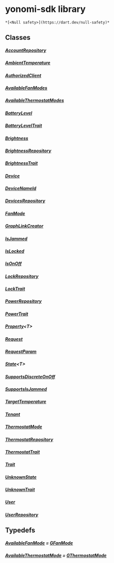 


# yonomi-sdk library






    *[<Null safety>](https://dart.dev/null-safety)*





## Classes

##### [AccountRepository](../yonomi-sdk/AccountRepository-class.md)



 


##### [AmbientTemperature](../yonomi-sdk/AmbientTemperature-class.md)



 


##### [AuthorizedClient](../yonomi-sdk/AuthorizedClient-class.md)



 


##### [AvailableFanModes](../yonomi-sdk/AvailableFanModes-class.md)



 


##### [AvailableThermostatModes](../yonomi-sdk/AvailableThermostatModes-class.md)



 


##### [BatteryLevel](../yonomi-sdk/BatteryLevel-class.md)



 


##### [BatteryLevelTrait](../yonomi-sdk/BatteryLevelTrait-class.md)



 


##### [Brightness](../yonomi-sdk/Brightness-class.md)



 


##### [BrightnessRepository](../yonomi-sdk/BrightnessRepository-class.md)



 


##### [BrightnessTrait](../yonomi-sdk/BrightnessTrait-class.md)



 


##### [Device](../yonomi-sdk/Device-class.md)



 


##### [DeviceNameId](../yonomi-sdk/DeviceNameId-class.md)



 


##### [DevicesRepository](../yonomi-sdk/DevicesRepository-class.md)



 


##### [FanMode](../yonomi-sdk/FanMode-class.md)



 


##### [GraphLinkCreator](../yonomi-sdk/GraphLinkCreator-class.md)



 


##### [IsJammed](../yonomi-sdk/IsJammed-class.md)



 


##### [IsLocked](../yonomi-sdk/IsLocked-class.md)



 


##### [IsOnOff](../yonomi-sdk/IsOnOff-class.md)



 


##### [LockRepository](../yonomi-sdk/LockRepository-class.md)



 


##### [LockTrait](../yonomi-sdk/LockTrait-class.md)



 


##### [PowerRepository](../yonomi-sdk/PowerRepository-class.md)



 


##### [PowerTrait](../yonomi-sdk/PowerTrait-class.md)



 


##### [Property](../yonomi-sdk/Property-class.md)&lt;T>



 


##### [Request](../yonomi-sdk/Request-class.md)



 


##### [RequestParam](../yonomi-sdk/RequestParam-class.md)



 


##### [State](../yonomi-sdk/State-class.md)&lt;T>



 


##### [SupportsDiscreteOnOff](../yonomi-sdk/SupportsDiscreteOnOff-class.md)



 


##### [SupportsIsJammed](../yonomi-sdk/SupportsIsJammed-class.md)



 


##### [TargetTemperature](../yonomi-sdk/TargetTemperature-class.md)



 


##### [Tenant](../yonomi-sdk/Tenant-class.md)



 


##### [ThermostatMode](../yonomi-sdk/ThermostatMode-class.md)



 


##### [ThermostatRepository](../yonomi-sdk/ThermostatRepository-class.md)



 


##### [ThermostatTrait](../yonomi-sdk/ThermostatTrait-class.md)



 


##### [Trait](../yonomi-sdk/Trait-class.md)



 


##### [UnknownState](../yonomi-sdk/UnknownState-class.md)



 


##### [UnknownTrait](../yonomi-sdk/UnknownTrait-class.md)



 


##### [User](../yonomi-sdk/User-class.md)



 


##### [UserRepository](../yonomi-sdk/UserRepository-class.md)



 









## Typedefs


  ##### [AvailableFanMode](../yonomi-sdk/AvailableFanMode.md) = [GFanMode](../third_party_yonomi_graphql_schema_schema.docs.schema.gql/GFanMode-class.md)



   






  ##### [AvailableThermostatMode](../yonomi-sdk/AvailableThermostatMode.md) = [GThermostatMode](../third_party_yonomi_graphql_schema_schema.docs.schema.gql/GThermostatMode-class.md)



   











